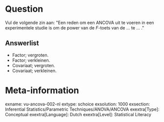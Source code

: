 Question
========
Vul de volgende zin aan: "Een reden om een ANCOVA uit te voeren in een experimentele studie is om de power van de *F*-toets van de ... te ... ."

Answerlist
----------
* Factor; vergroten.
* Factor; verkleinen.
* Covariaat; vergroten.
* Covariaat; verkleinen.

Meta-information
================
exname: vu-ancova-002-nl
extype: schoice
exsolution: 1000
exsection: Inferential Statistics/Parametric Techniques/ANOVA/ANCOVA
exextra[Type]: Conceptual
exextra[Language]: Dutch
exextra[Level]: Statistical Literacy